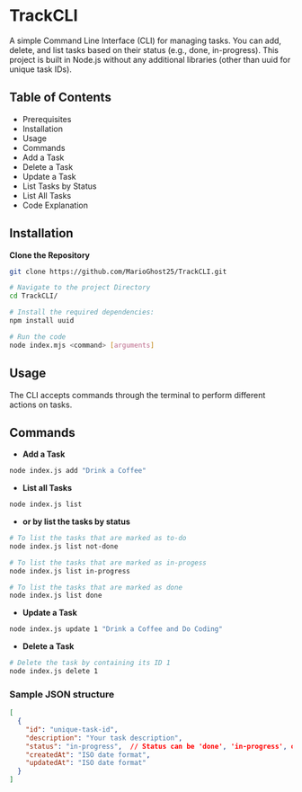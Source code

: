 # TrackCLI

A simple Command Line Interface (CLI) for managing tasks. You can add, delete, and list tasks based on their status (e.g., done, in-progress). This project is built in Node.js without any additional libraries (other than uuid for unique task IDs).

## Table of Contents
- Prerequisites
- Installation
- Usage
- Commands
- Add a Task
- Delete a Task
- Update a Task
- List Tasks by Status
- List All Tasks
- Code Explanation

## Installation
**Clone the Repository**

   ```bash
   git clone https://github.com/MarioGhost25/TrackCLI.git

   # Navigate to the project Directory
   cd TrackCLI/

   # Install the required dependencies:
   npm install uuid

   # Run the code
   node index.mjs <command> [arguments]
   ```

## Usage
The CLI accepts commands through the terminal to perform different actions on tasks.

## Commands
- **Add a Task**
```bash
node index.js add "Drink a Coffee"
```

- **List all Tasks**
```bash
node index.js list
```
- **or by list the tasks by status**
```bash
# To list the tasks that are marked as to-do
node index.js list not-done

# To list the tasks that are marked as in-progess
node index.js list in-progress

# To list the tasks that are marked as done
node index.js list done
```

- **Update a Task**
```bash
node index.js update 1 "Drink a Coffee and Do Coding"
```
- **Delete a Task**
```bash
# Delete the task by containing its ID 1
node index.js delete 1
```
### Sample JSON structure
```JSON
[
  {
    "id": "unique-task-id",
    "description": "Your task description",
    "status": "in-progress",  // Status can be 'done', 'in-progress', or 'not-done'
    "createdAt": "ISO date format",
    "updatedAt": "ISO date format"
  }
]
```
